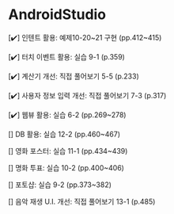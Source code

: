 # AndroidStudio

[✔️] 인텐트 활용: 예제10-20~21 구현 (pp.412~415)

[✔️] 터치 이벤트 활용: 실습 9-1 (p.359)

[✔️] 계산기 개선: 직접 풀어보기 5-5 (p.233)

[✔️] 사용자 정보 입력 개선: 직접 풀어보기 7-3 (p.317)

[✔️] 웹뷰 활용: 실습 6-2 (pp.269~278)

[] DB 활용: 실습 12-2 (pp.460~467)

[] 영화 포스터: 실습 11-1 (pp.434~439)

[] 명화 투표: 실습 10-2 (pp.400~406)

[] 포토샵: 실습 9-2 (pp.373~382)

[] 음악 재생 U.I. 개선: 직접 풀어보기 13-1 (p.485)
